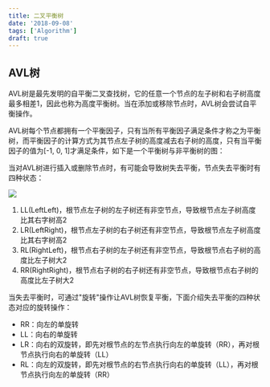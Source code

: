 ```yaml
---
title: 二叉平衡树
date: '2018-09-08'
tags: ['Algorithm']
draft: true
---
```


## AVL树

AVL树是最先发明的自平衡二叉查找树，它的任意一个节点的左子树和右子树高度最多相差1，因此也称为高度平衡树。当在添加或移除节点时，AVL树会尝试自平衡操作。

AVL树每个节点都拥有一个平衡因子，只有当所有平衡因子满足条件才称之为平衡树，而平衡因子的计算方式为其节点左子树的高度减去右子树的高度，只有当平衡因子的值为[-1, 0, 1]才满足条件，如下是一个平衡树与非平衡树的图：





当对AVL树进行插入或删除节点时，有可能会导致树失去平衡，节点失去平衡时有四种状态：

![](./树/STATUS.jpg)

1. LL(LeftLeft)，根节点左子树的左子树还有非空节点，导致根节点左子树高度比其右字树高2
2. LR(LeftRight)，根节点左子树的右子树还有非空节点，导致根节点左子树高度比其右字树高2
3. RL(RightLeft)，根节点右子树的左子树还有非空节点，导致根节点右子树的高度比左子树大2
4. RR(RightRight)，根节点右子树的右子树还有非空节点，导致根节点右子树的高度比左子树大2

当失去平衡时，可通过"旋转"操作让AVL树恢复平衡，下面介绍失去平衡的四种状态对应的旋转操作：

- RR：向左的单旋转
- LL：向右的单旋转
- LR：向右的双旋转，即先对根节点的左节点执行向左的单旋转（RR），再对根节点执行向右的单旋转（LL）
- RL：向左的双旋转，即先对根节点的右节点执行向右的单旋转（LL），再对根节点执行向左的单旋转（RR）
